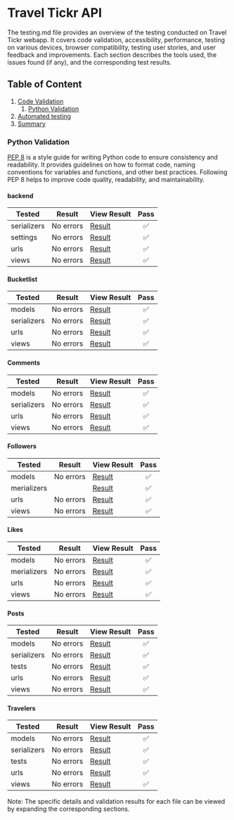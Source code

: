 # Travel Tickr API
The testing.md file provides an overview of the testing conducted on Travel Tickr webapp. It covers code validation, accessibility, performance, testing on various devices, browser compatibility, testing user stories, and user feedback and improvements. Each section describes the tools used, the issues found (if any), and the corresponding test results.

## Table of Content

1. [Code Validation](#html-validation)
    1. [Python Validation](#python-validation)
2. [Automated testing]()
3. [Summary](#summary)

### Python Validation 
[PEP 8](https://pep8ci.herokuapp.com/) is a style guide for writing Python code to ensure consistency and readability. It provides guidelines on how to format code, naming conventions for variables and functions, and other best practices. Following PEP 8 helps to improve code quality, readability, and maintainability.

#### backend
| **Tested** | **Result** | **View Result** | **Pass** |
--- | --- | --- | :---:
|serializers|No errors|[Result](/docs/testing/backend/serializers.png)| :white_check_mark:
|settings|No errors|[Result](/docs/testing/backend/settings.png)| :white_check_mark:
|urls|No errors|[Result](/docs/testing/backend/urls.png)| :white_check_mark:
|views|No errors|[Result](/docs/testing/backend/views.png)| :white_check_mark:

#### Bucketlist
| **Tested** | **Result** | **View Result** | **Pass** |
--- | --- | --- | :---:
|models|No errors|[Result](/docs/testing/bucketlist/models.png)| :white_check_mark:
|serializers|No errors|[Result](/docs/testing/bucketlist/serializers.png)| :white_check_mark:
|urls|No errors|[Result](/docs/testing/bucketlist/urls.png)| :white_check_mark:
|views|No errors|[Result](/docs/testing/bucketlist/views.png)| :white_check_mark:

#### Comments
| **Tested** | **Result** | **View Result** | **Pass** |
--- | --- | --- | :---:
|models|No errors|[Result](/docs/testing/comments/models.png)| :white_check_mark:
|serializers|No errors|[Result](/docs/testing/comments/serializers.png)| :white_check_mark:
|urls|No errors|[Result](/docs/testing/comments/urls.png)| :white_check_mark:
|views|No errors|[Result](/docs/testing/comments/views.png)| :white_check_mark:

#### Followers
| **Tested** | **Result** | **View Result** | **Pass** |
--- | --- | --- | :---:
|models|No errors|[Result](/docs/testing/followers/models.png)| :white_check_mark:
|merializers||[Result](/docs/testing/followers/serializers.png)| :white_check_mark:
|urls|No errors|[Result](/docs/testing/followers/urls.png)| :white_check_mark:
|views|No errors|[Result](/docs/testing/followers/views.png)| :white_check_mark:

#### Likes
| **Tested** | **Result** | **View Result** | **Pass** |
--- | --- | --- | :---:
|models|No errors|[Result](/docs/testing/likes/models.png)| :white_check_mark:
|merializers|No errors|[Result](/docs/testing/likes/serializers.png)| :white_check_mark:
|urls|No errors|[Result](/docs/testing/likes/urls.png)| :white_check_mark:
|views|No errors|[Result](/docs/testing/likes/views.png)| :white_check_mark:

#### Posts
| **Tested** | **Result** | **View Result** | **Pass** |
--- | --- | --- | :---:
|models|No errors|[Result](/docs/testing/posts/models.png)| :white_check_mark:
|serializers|No errors|[Result](/docs/testing/posts/serializers.png)| :white_check_mark:
|tests|No errors|[Result](/docs/testing/posts/tests.png)| :white_check_mark:
|urls|No errors|[Result](/docs/testing/posts/urls.png)| :white_check_mark:
|views|No errors|[Result](/docs/testing/posts/views.png)| :white_check_mark:

#### Travelers
| **Tested** | **Result** | **View Result** | **Pass** |
--- | --- | --- | :---:
|models|No errors|[Result](/docs/testing/travelers/models.png)| :white_check_mark:
|serializers|No errors|[Result](/docs//testing/travelers/serializers.png)| :white_check_mark:
|tests|No errors|[Result](/docs/testing/travelers/tests.png)| :white_check_mark:
|urls|No errors|[Result](/docs/testing/travelers/urls.png)| :white_check_mark:
|views|No errors|[Result](/docs//testing/travelers/views.png)| :white_check_mark:

Note: The specific details and validation results for each file can be viewed by expanding the corresponding sections.